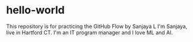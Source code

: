 # hello-world
This repository is for practicing the GitHub Flow by Sanjaya L
I'm Sanjaya, live in Hartford CT. I'm an IT program manager and I love ML and AI.
